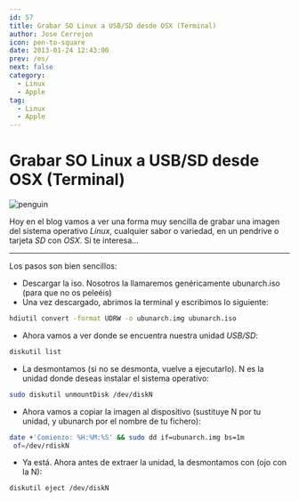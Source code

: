 ```yaml
---
id: 57
title: Grabar SO Linux a USB/SD desde OSX (Terminal)
author: Jose Cerrejon
icon: pen-to-square
date: 2013-01-24 12:43:00
prev: /es/
next: false
category:
  - Linux
  - Apple
tag:
  - Linux
  - Apple
---
```


# Grabar SO Linux a USB/SD desde OSX (Terminal)

![penguin](/images/penguin.jpg)

Hoy en el blog vamos a ver una forma muy sencilla de grabar una imagen del sistema operativo *Linux*, cualquier sabor o variedad, en un pendrive o tarjeta *SD* con *OSX*. Si te interesa...

- - -
Los pasos son bien sencillos:


* Descargar la iso. Nosotros la llamaremos genéricamente ubunarch.iso (para que no os peleéis)
* Una vez descargado, abrimos la terminal y escribimos lo siguiente:
```bash
hdiutil convert -format UDRW -o ubunarch.img ubunarch.iso
```
* Ahora vamos a ver donde se encuentra nuestra unidad *USB/SD*:
```bash
diskutil list
```
* La desmontamos (si no se desmonta, vuelve a ejecutarlo). N es la unidad donde deseas instalar el sistema operativo:
```bash
sudo diskutil unmountDisk /dev/diskN
```
* Ahora vamos a copiar la imagen al dispositivo (sustituye N por tu unidad, y ubunarch por el nombre de tu fichero):
```bash
date +'Comienzo: %H:%M:%S' && sudo dd if=ubunarch.img bs=1m
 of=/dev/rdiskN
```
* Ya está. Ahora antes de extraer la unidad, la desmontamos con (ojo con la N):
```bash
diskutil eject /dev/diskN
```

